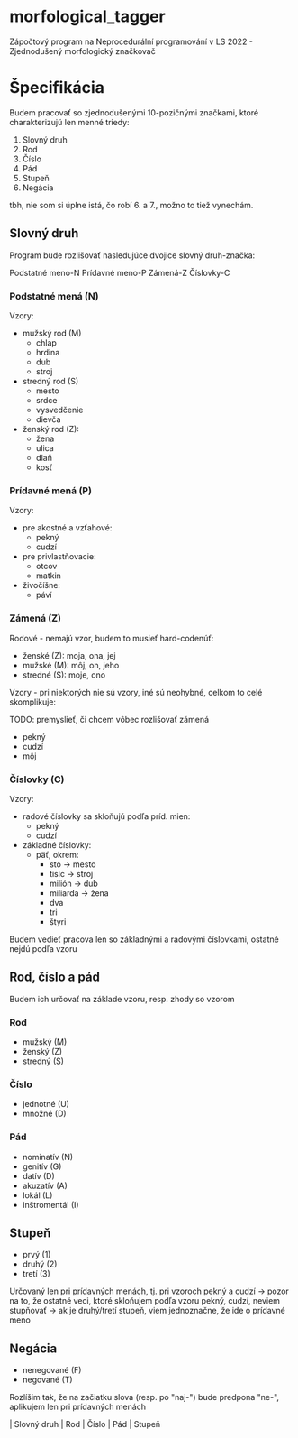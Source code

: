 # morfological_tagger

Zápočtový program na Neprocedurální programování v LS 2022 - Zjednodušený morfologický značkovač

# Špecifikácia

Budem pracovať so zjednodušenými 10-pozičnými značkami, ktoré charakterizujú len menné triedy:
1. Slovný druh
2. Rod
3. Číslo
4. Pád
5. Stupeň
6. Negácia

tbh, nie som si úplne istá, čo robí 6. a 7., možno to tiež vynechám.

## Slovný druh

Program bude rozlišovať nasledujúce dvojice slovný druh-značka:

Podstatné meno-N
Prídavné meno-P
Zámená-Z
Číslovky-C

### Podstatné mená (N)

Vzory:
- mužský rod (M)
    - chlap
    - hrdina
    - dub
    - stroj
- stredný rod (S)
    - mesto
    - srdce
    - vysvedčenie
    - dievča
- ženský rod (Z):
    - žena
    - ulica
    - dlaň
    - kosť

### Prídavné mená (P)

Vzory:
- pre akostné a vzťahové:
    - pekný
    - cudzí
- pre privlastňovacie:
    - otcov
    - matkin
- živočíšne:
    - páví

### Zámená (Z)

Rodové - nemajú vzor, budem to musieť hard-codenúť:
- ženské (Z): moja, ona, jej
- mužské (M): môj, on, jeho
- stredné (S): moje, ono

Vzory - pri niektorých nie sú vzory, iné sú neohybné, celkom to celé skomplikuje:

TODO: premyslieť, či chcem vôbec rozlišovať zámená
- pekný
- cudzí
- môj

### Číslovky (C)
Vzory:
- radové číslovky sa skloňujú podľa príd. mien:
    - pekný
    - cudzí
- základné číslovky:
    - päť, okrem:
        - sto -> mesto
        - tisíc -> stroj
        - milión -> dub
        - miliarda -> žena
        - dva
        - tri
        - štyri

Budem vedieť pracova len so základnými a radovými číslovkami, ostatné nejdú podľa vzoru

## Rod, číslo a pád

Budem ich určovať na základe vzoru, resp. zhody so vzorom

### Rod

- mužský (M)
- ženský (Z)
- stredný (S)

### Číslo
- jednotné (U)
- množné (D)

### Pád

- nominatív (N)
- genitív (G)
- datív (D)
- akuzatív (A)
- lokál (L)
- inštromentál (I)

## Stupeň

- prvý (1)
- druhý (2)
- tretí (3)

Určovaný len pri prídavných menách, tj. pri vzoroch pekný a cudzí
-> pozor na to, že ostatné veci, ktoré skloňujem podľa vzoru pekný, cudzí, neviem stupňovať
-> ak je druhý/tretí stupeň, viem jednoznačne, že ide o prídavné meno

## Negácia

- nenegované (F)
- negované (T)

Rozlíšim tak, že na začiatku slova (resp. po "naj-") bude predpona "ne-", aplikujem len pri prídavných menách


| Slovný druh | Rod | Číslo | Pád | Stupeň